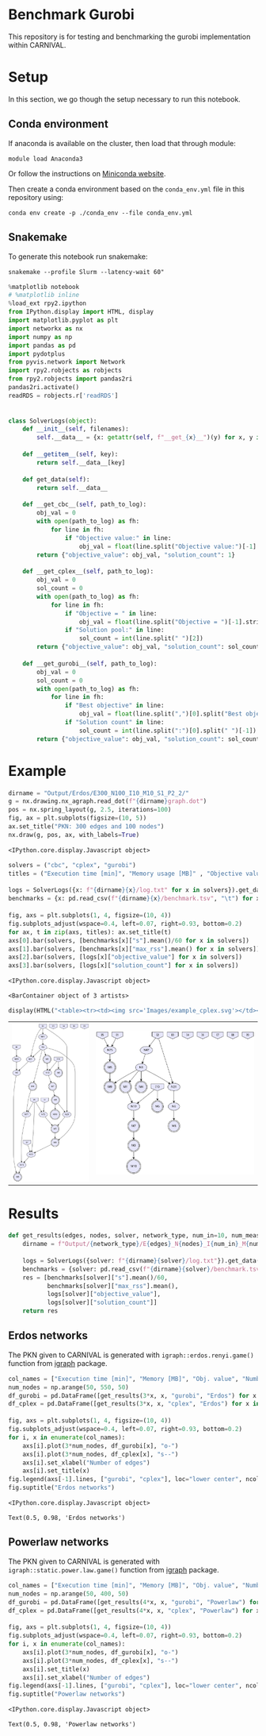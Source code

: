 # Benchmark Gurobi

This repository is for testing and benchmarking the gurobi implementation within CARNIVAL.

# Setup

In this section, we go though the setup necessary to run this notebook. 

## Conda environment

If anaconda is available on the cluster, then load that through module:
```
module load Anaconda3
```
Or follow the instructions on [Miniconda website](https://docs.conda.io/en/latest/miniconda.html).

Then create a conda environment based on the `conda_env.yml` file in this repository using:
```
conda env create -p ./conda_env --file conda_env.yml
```

## Snakemake

To generate this notebook run snakemake:
```
snakemake --profile Slurm --latency-wait 60"
```


```python
%matplotlib notebook
# %matplotlib inline
%load_ext rpy2.ipython
from IPython.display import HTML, display
import matplotlib.pyplot as plt
import networkx as nx
import numpy as np
import pandas as pd
import pydotplus
from pyvis.network import Network
import rpy2.robjects as robjects
from rpy2.robjects import pandas2ri
pandas2ri.activate()
readRDS = robjects.r['readRDS']


class SolverLogs(object):
    def __init__(self, filenames):
        self.__data__ = {x: getattr(self, f"__get_{x}__")(y) for x, y in filenames.items()}

    def __getitem__(self, key):
        return self.__data__[key]
    
    def get_data(self):
        return self.__data__
        
    def __get_cbc__(self, path_to_log):
        obj_val = 0
        with open(path_to_log) as fh:
            for line in fh:
                if "Objective value:" in line:
                    obj_val = float(line.split("Objective value:")[-1].strip("\n "))
        return {"objective_value": obj_val, "solution_count": 1}
    
    def __get_cplex__(self, path_to_log):
        obj_val = 0
        sol_count = 0
        with open(path_to_log) as fh:
            for line in fh:
                if "Objective = " in line:
                    obj_val = float(line.split("Objective = ")[-1].strip("\n "))
                if "Solution pool:" in line:
                    sol_count = int(line.split(" ")[2])
        return {"objective_value": obj_val, "solution_count": sol_count}

    def __get_gurobi__(self, path_to_log):
        obj_val = 0
        sol_count = 0
        with open(path_to_log) as fh:
            for line in fh:
                if "Best objective" in line:
                    obj_val = float(line.split(",")[0].split("Best objective")[-1].strip("\n "))
                if "Solution count" in line:
                    sol_count = int(line.split(":")[0].split(" ")[-1])
        return {"objective_value": obj_val, "solution_count": sol_count}
```

# Example 


```python
dirname = "Output/Erdos/E300_N100_I10_M10_S1_P2_2/"
g = nx.drawing.nx_agraph.read_dot(f"{dirname}graph.dot")
pos = nx.spring_layout(g, 2.5, iterations=100)
fig, ax = plt.subplots(figsize=(10, 5))
ax.set_title("PKN: 300 edges and 100 nodes")
nx.draw(g, pos, ax, with_labels=True)
```


    <IPython.core.display.Javascript object>



<div id='de46c0f7-4f24-4fd3-a43d-d4abde23d55b'></div>



```python
solvers = ("cbc", "cplex", "gurobi")
titles = ("Execution time [min]", "Memory usage [MB]" , "Objective value", "Number of solutions")

logs = SolverLogs({x: f"{dirname}{x}/log.txt" for x in solvers}).get_data()
benchmarks = {x: pd.read_csv(f"{dirname}{x}/benchmark.tsv", "\t") for x in solvers}

fig, axs = plt.subplots(1, 4, figsize=(10, 4))
fig.subplots_adjust(wspace=0.4, left=0.07, right=0.93, bottom=0.2)
for ax, t in zip(axs, titles): ax.set_title(t)
axs[0].bar(solvers, [benchmarks[x]["s"].mean()/60 for x in solvers])
axs[1].bar(solvers, [benchmarks[x]["max_rss"].mean() for x in solvers])
axs[2].bar(solvers, [logs[x]["objective_value"] for x in solvers])
axs[3].bar(solvers, [logs[x]["solution_count"] for x in solvers])
```


    <IPython.core.display.Javascript object>



<div id='788a7511-07ff-42eb-ba03-ade29cd95b24'></div>





    <BarContainer object of 3 artists>




```python
display(HTML("<table><tr><td><img src='Images/example_cplex.svg'></td><td><img src='Images/example_gurobi.svg'></td></tr></table>"))
```


<table><tr><td><img src='Images/example_cplex.svg'></td><td><img src='Images/example_gurobi.svg'></td></tr></table>


# Results


```python
def get_results(edges, nodes, solver, network_type, num_in=10, num_meas=10):
    dirname = f"Output/{network_type}/E{edges}_N{nodes}_I{num_in}_M{num_meas}_S1_P2_2/"

    logs = SolverLogs({solver: f"{dirname}{solver}/log.txt"}).get_data()
    benchmarks = {solver: pd.read_csv(f"{dirname}{solver}/benchmark.tsv", "\t")}
    res = [benchmarks[solver]["s"].mean()/60, 
           benchmarks[solver]["max_rss"].mean(),
           logs[solver]["objective_value"], 
           logs[solver]["solution_count"]]
    return res
```

## Erdos networks

The PKN given to CARNIVAL is generated with `igraph::erdos.renyi.game()` function from [igraph](https://igraph.org/) package.


```python
col_names = ["Execution time [min]", "Memory [MB]", "Obj. value", "Number of solutions"]
num_nodes = np.arange(50, 550, 50)
df_gurobi = pd.DataFrame([get_results(3*x, x, "gurobi", "Erdos") for x in num_nodes], columns=col_names)
df_cplex = pd.DataFrame([get_results(3*x, x, "cplex", "Erdos") for x in num_nodes], columns=col_names)

fig, axs = plt.subplots(1, 4, figsize=(10, 4))
fig.subplots_adjust(wspace=0.4, left=0.07, right=0.93, bottom=0.2)
for i, x in enumerate(col_names):
    axs[i].plot(3*num_nodes, df_gurobi[x], "o-")
    axs[i].plot(3*num_nodes, df_cplex[x], "s--")
    axs[i].set_xlabel("Number of edges")
    axs[i].set_title(x)
fig.legend(axs[-1].lines, ["gurobi", "cplex"], loc="lower center", ncol=2)
fig.suptitle("Erdos networks")
```


    <IPython.core.display.Javascript object>



<div id='e1251504-c9c0-49d9-a223-a0abd94f2b0f'></div>





    Text(0.5, 0.98, 'Erdos networks')



## Powerlaw networks

The PKN given to CARNIVAL is generated with `igraph::static.power.law.game()` function from [igraph](https://igraph.org/) package.


```python
col_names = ["Execution time [min]", "Memory [MB]", "Obj. value", "Number of solutions"]
num_nodes = np.arange(50, 400, 50)
df_gurobi = pd.DataFrame([get_results(4*x, x, "gurobi", "Powerlaw") for x in num_nodes], columns=col_names)
df_cplex = pd.DataFrame([get_results(4*x, x, "cplex", "Powerlaw") for x in num_nodes], columns=col_names)

fig, axs = plt.subplots(1, 4, figsize=(10, 4))
fig.subplots_adjust(wspace=0.4, left=0.07, right=0.93, bottom=0.2)
for i, x in enumerate(col_names):
    axs[i].plot(3*num_nodes, df_gurobi[x], "o-")
    axs[i].plot(3*num_nodes, df_cplex[x], "s--")
    axs[i].set_title(x)
    axs[i].set_xlabel("Number of edges")
fig.legend(axs[-1].lines, ["gurobi", "cplex"], loc="lower center", ncol=2)
fig.suptitle("Powerlaw networks")
```


    <IPython.core.display.Javascript object>



<div id='1c600e87-f4ac-4b74-a88e-88355a3d967c'></div>





    Text(0.5, 0.98, 'Powerlaw networks')


